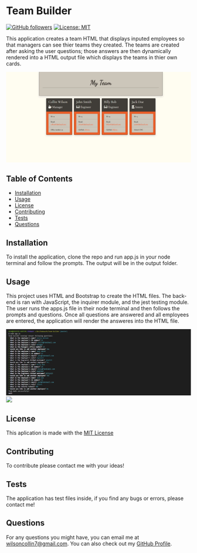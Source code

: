 # Team Builder 
  [![GitHub followers](https://img.shields.io/github/followers/wilsoncollin7.svg?style=social&label=Follow&maxAge=2592000)](https://github.com/wilsoncollin7?tab=followers) [![License: MIT](https://img.shields.io/badge/License-MIT-yellow.svg)](https://opensource.org/licenses/MIT)

  This application creates a team HTML that displays inputed employees so that managers can see thier teams they created. The teams are created after asking the user questions; those answers are then dynamically rendered into a HTML output file which displays the teams in thier own cards.

  <img src="/assets/photo/team.JPG">

  ## Table of Contents

  - [Installation](#installation)
  - [Usage](#usage)
  - [License](#license)
  - [Contributing](#contributing)
  - [Tests](#tests)
  - [Questions](#questions)

  ## Installation

  To install the application, clone the repo and run app.js in your node terminal and follow the prompts. The output will be in the output folder.

  ## Usage

  This project uses HTML and Bootstrap to create the HTML files. The back-end is ran with JavaScript, the inquirer module, and the jest testing module. The user runs the apps.js file in their node terminal and then follows the prompts and questions. Once all questions are answered and all employees are entered, the application will render the answeres into the HTML file.

  <img src="/assets/photo/code.JPG">

  <img src="/assets/photo/working.gif">

  ## License

  This aplication is made with the [MIT License](https://opensource.org/licenses/MIT)

  ## Contributing

  To contribute please contact me with your ideas!

  ## Tests

  The application has test files inside, if you find any bugs or errors, please contact me!

  ## Questions

  For any questions you might have, you can email me at wilsoncollin7@gmail.com. You can also check out my [GitHub Profile](https://github.com/wilsoncollin7).

